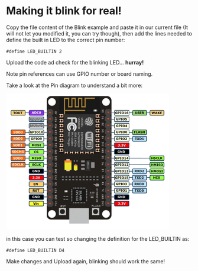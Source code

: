# Making it blink for real!

Copy the file content of the Blink example and paste it in our current file (It will not let you modified it, you can try though), then add the lines needed to define the built in LED to the correct pin number:

    #define LED_BUILTIN 2

Upload the code ad check for the blinking LED... **hurray!**

Note pin references can use GPIO number or board naming.

Take a look at the Pin diagram to understand a bit more:

![Pin diagram](https://github.com/felixbanguera/iot-medellin-nodemcu-blynk-1/blob/step_4/assets/images/pin_diagram.png) 


 in this case you can test so changing the definition for the LED_BUILTIN as:

    #define LED_BUILTIN D4

Make changes and Upload again, blinking should work the same!
